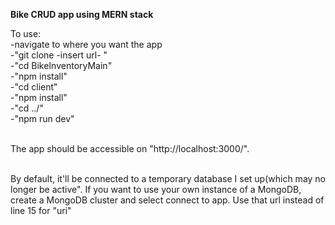 **Bike CRUD app using MERN stack**

To use:<br/>
   -navigate to where you want the app<br/>
   -"git clone -insert url- "<br/>
   -"cd BikeInventoryMain"<br/>
   -"npm install"<br/>
   -"cd client"<br/>
   -"npm install"<br/>
   -"cd ../"<br/>
   -"npm run dev"<br/><br/>
   
The app should be accessible on "http://localhost:3000/".<br/><br/>

By default, it'll be connected to a temporary database I set up(which may no longer be active". If you want to use your own instance of
a MongoDB, create a MongoDB cluster and select connect to app. Use that url instead of line 15 for "uri"









